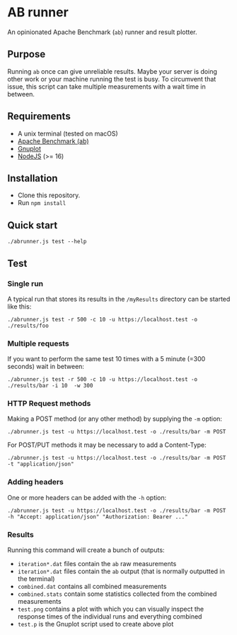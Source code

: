 # AB runner
An opinionated Apache Benchmark (`ab`) runner and result plotter.

## Purpose

Running `ab` once can give unreliable results. Maybe your server is doing other work or your machine running the test is busy. To circumvent that issue, this script can take multiple measurements with a wait time in between.

## Requirements

- A unix terminal (tested on macOS)
- [Apache Benchmark (ab)](https://httpd.apache.org/docs/2.4/programs/ab.html)
- [Gnuplot](http://gnuplot.info/)
- [NodeJS](https://nodejs.org/en/) (>= 16)

## Installation

- Clone this repository.
- Run `npm install`

## Quick start

```shell
./abrunner.js test --help
```

## Test

### Single run

A typical run that stores its results in the `/myResults` directory can be started like this:
```shell
./abrunner.js test -r 500 -c 10 -u https://localhost.test -o ./results/foo
```

### Multiple requests

If you want to perform the same test 10 times with a 5 minute (=300 seconds) wait in between:
```shell
./abrunner.js test -r 500 -c 10 -u https://localhost.test -o ./results/bar -i 10  -w 300
```

### HTTP Request methods

Making a POST method (or any other method) by supplying the `-m` option:
```shell
./abrunner.js test -u https://localhost.test -o ./results/bar -m POST
```

For POST/PUT methods it may be necessary to add a Content-Type:
```shell
./abrunner.js test -u https://localhost.test -o ./results/bar -m POST -t "application/json"
```

### Adding headers

One or more headers can be added with the `-h` option:
```shell
./abrunner.js test -u https://localhost.test -o ./results/bar -m POST -h "Accept: application/json" "Authorization: Bearer ..."
```

### Results

Running this command will create a bunch of outputs:
- `iteration*.dat` files contain the `ab` raw measurements
- `iteration*.dat` files contain the `ab` output (that is normally outputted in the terminal)
- `combined.dat` contains all combined measurements
- `combined.stats` contain some statistics collected from the combined measurements
- `test.png` contains a plot with which you can visually inspect the response times of the individual runs and everything combined
- `test.p` is the Gnuplot script used to create above plot
